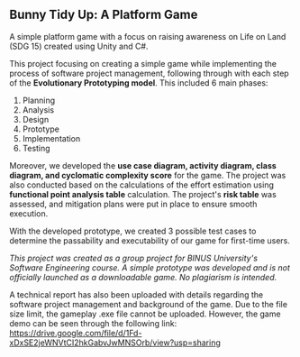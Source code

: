 ## Bunny Tidy Up: A Platform Game

A simple platform game with a focus on raising awareness on Life on Land (SDG 15) created using Unity and C#.

This project focusing on creating a simple game while implementing the process of software project management, following through with each step of the **Evolutionary Prototyping model**. This included 6 main phases:

1. Planning
2. Analysis
3. Design
4. Prototype
5. Implementation
6. Testing

Moreover, we developed the **use case diagram, activity diagram, class diagram, and cyclomatic complexity score** for the game. The project was also conducted based on the calculations of the effort estimation using **functional point analysis table** calculation.
The project's **risk table** was assessed, and mitigation plans were put in place to ensure smooth execution. 

With the developed prototype, we created 3 possible test cases to determine the passability and executability of our game for first-time users. 

_This project was created as a group project for BINUS University's Software Engineering course. A simple prototype was developed and is not officially launched as a downloadable game. No plagiarism is intended._

A technical report has also been uploaded with details regarding the software project management and background of the game.
Due to the file size limit, the gameplay .exe file cannot be uploaded. However, the game demo can be seen through the following link: https://drive.google.com/file/d/1Fd-xDxSE2jeWNVtCI2hkGabvJwMNSOrb/view?usp=sharing
